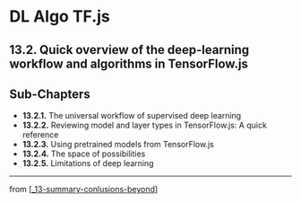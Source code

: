# DL Algo TF.js

## 13.2. Quick overview of the deep-learning workflow and algorithms in TensorFlow.js

## Sub-Chapters
- **13.2.1.** The universal workflow of supervised deep learning
- **13.2.2.** Reviewing model and layer types in TensorFlow.js: A quick reference
- **13.2.3.** Using pretrained models from TensorFlow.js
- **13.2.4.** The space of possibilities
- **13.2.5.** Limitations of deep learning

---
from [[_13-summary-conlusions-beyond]]

[//begin]: # "Autogenerated link references for markdown compatibility"
[_13-summary-conlusions-beyond]: ../_13-summary-conlusions-beyond.md "Conclusions"
[//end]: # "Autogenerated link references"